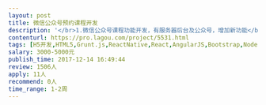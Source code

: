 ```yaml
---                
layout: post       
title: 微信公众号预约课程开发           
description: '</br>1.微信公众号课程功能开发，有服务器后台及公众号，增加新功能</br>2.课程功能包括：团课预约、私课预约、上课签到、我要请假及会员中心</br>3.周期十天</br>'     
contenturl: https://pro.lagou.com/project/5531.html      
tags: [H5开发,HTML5,Grunt.js,ReactNative,React,AngularJS,Bootstrap,NodeJS,jQuery,JavaScript,CSS3]            
salary: 3000-5000元          
publish_time: 2017-12-14 16:49:44         
review: 1506人                   
apply: 11人                   
recommend: 0人                   
time_range: 1-2周              
---                 
```

